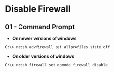# Disable Firewall

## 01 - Command Prompt

- **On newer versions of windows**

`C:\> netsh advfirewall set allprofiles state off`

- **On older versions of windows**

`C:\> netsh firewall set opmode firewall disable`